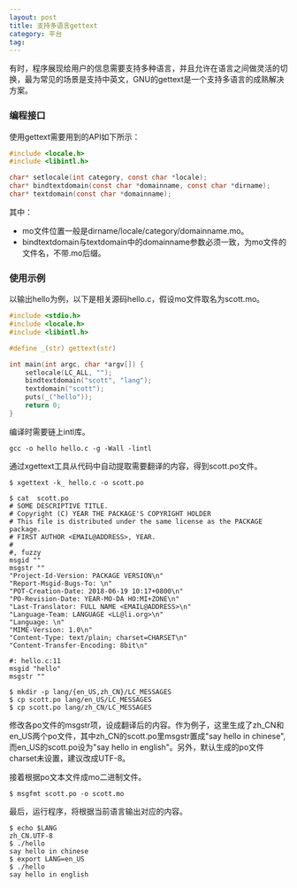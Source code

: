 ```yaml
---
layout: post
title: 支持多语言gettext
category: 平台
tag:
---
```


有时，程序展现给用户的信息需要支持多种语言，并且允许在语言之间做灵活的切换，最为常见的场景是支持中英文，GNU的gettext是一个支持多语言的成熟解决方案。

### 编程接口

使用gettext需要用到的API如下所示：

```c
#include <locale.h>
#include <libintl.h>

char* setlocale(int category, const char *locale);
char* bindtextdomain(const char *domainname, const char *dirname);
char* textdomain(const char *domainname);
```

其中：

- mo文件位置一般是dirname/locale/category/domainname.mo。
- bindtextdomain与textdomain中的domainname参数必须一致，为mo文件的文件名，不带.mo后缀。

### 使用示例

以输出hello为例，以下是相关源码hello.c，假设mo文件取名为scott.mo。

```c
#include <stdio.h>
#include <locale.h>
#include <libintl.h>

#define _(str) gettext(str)

int main(int argc, char *argv[]) {
    setlocale(LC_ALL, "");
    bindtextdomain("scott", "lang");
    textdomain("scott");
    puts(_("hello"));
    return 0;
}
```

编译时需要链上intl库。

```
gcc -o hello hello.c -g -Wall -lintl
```

通过xgettext工具从代码中自动提取需要翻译的内容，得到scott.po文件。

```
$ xgettext -k_ hello.c -o scott.po

$ cat  scott.po
# SOME DESCRIPTIVE TITLE.
# Copyright (C) YEAR THE PACKAGE'S COPYRIGHT HOLDER
# This file is distributed under the same license as the PACKAGE package.
# FIRST AUTHOR <EMAIL@ADDRESS>, YEAR.
#
#, fuzzy
msgid ""
msgstr ""
"Project-Id-Version: PACKAGE VERSION\n"
"Report-Msgid-Bugs-To: \n"
"POT-Creation-Date: 2018-06-19 10:17+0800\n"
"PO-Revision-Date: YEAR-MO-DA HO:MI+ZONE\n"
"Last-Translator: FULL NAME <EMAIL@ADDRESS>\n"
"Language-Team: LANGUAGE <LL@li.org>\n"
"Language: \n"
"MIME-Version: 1.0\n"
"Content-Type: text/plain; charset=CHARSET\n"
"Content-Transfer-Encoding: 8bit\n"

#: hello.c:11
msgid "hello"
msgstr ""

$ mkdir -p lang/{en_US,zh_CN}/LC_MESSAGES
$ cp scott.po lang/en_US/LC_MESSAGES
$ cp scott.po lang/zh_CN/LC_MESSAGES
```

修改各po文件的msgstr项，设成翻译后的内容。作为例子，这里生成了zh_CN和en_US两个po文件，其中zh_CN的scott.po里msgstr置成"say hello in chinese", 而en_US的scott.po设为"say hello in english"。另外，默认生成的po文件charset未设置，建议改成UTF-8。

接着根据po文本文件成mo二进制文件。

```
$ msgfmt scott.po -o scott.mo
```

最后，运行程序，将根据当前语言输出对应的内容。

```
$ echo $LANG
zh_CN.UTF-8
$ ./hello 
say hello in chinese
$ export LANG=en_US
$ ./hello 
say hello in english
```
